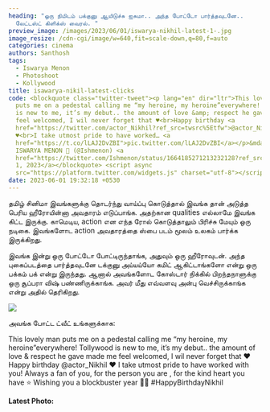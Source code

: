 ```yaml
---
heading: "ஒரு நிமிடம் பக்குனு ஆயிடுச்சு ஐசுமா.. அந்த போட்டோ பார்த்தவுடனே..
  லேட்டஸ்ட் கிளிக்ஸ் வைரல். "
preview_image: /images/2023/06/01/iswarya-nikhil-latest-1-.jpg
image_resize: /cdn-cgi/image/w=640,fit=scale-down,q=80,f=auto
categories: cinema
authors: Santhosh
tags:
  - Iswarya Menon
  - Photoshoot
  - Kollywood
title: isawarya-nikil-latest-clicks
code: <blockquote class="twitter-tweet"><p lang="en" dir="ltr">This lovely man
  puts me on a pedestal calling me “my heroine, my heroine”everywhere! Tollywood
  is new to me, it’s my debut.. the amount of love &amp; respect he gave made me
  feel welcomed, I wil never forget that ♥️<br>Happy birthday <a
  href="https://twitter.com/actor_Nikhil?ref_src=twsrc%5Etfw">@actor_Nikhil</a>
  ♥️<br>I take utmost pride to have worked… <a
  href="https://t.co/lLAJ2DvZBI">pic.twitter.com/lLAJ2DvZBI</a></p>&mdash;
  ISWARYA MENON 🌸 (@Ishmenon) <a
  href="https://twitter.com/Ishmenon/status/1664185271213232128?ref_src=twsrc%5Etfw">June
  1, 2023</a></blockquote> <script async
  src="https://platform.twitter.com/widgets.js" charset="utf-8"></script>
date: 2023-06-01 19:32:18 +0530
---
```

தமிழ் சினிமா இவங்களுக்கு தொடர்ந்து வாய்ப்பு கொடுத்தால் இவங்க தான் அடுத்த பெரிய ஹீரோயின்னா அவதாரம் எடுப்பாங்க. அதற்கான qualities எல்லாமே இவங்க கிட்ட இருக்கு. காமெடிய, action என எந்த ரோல் கொடுத்தாலும் பிரிச்சு மேயும் ஒரு நடிகை. இவங்களோட action அவதாரத்தை ஸ்பை படம் மூலம் உலகம் பார்க்க இருக்கிறது.

இவங்க இன்று ஒரு போட்டோ போட்டிருந்தாங்க, அதுவும் ஒரு ஹீரோவுடன். அந்த புகைப்படத்தை பார்த்தவுடனே டக்குனு அய்யய்யோ கமிட் ஆகிட்டாங்களோ என்று ஒரு பக்கம் பக் என்று இருந்தது. ஆனால் அவங்களோட கோஸ்டார் நிக்கில் பிறந்தநாளுக்கு ஒரு சூப்பரா விஷ் பண்ணிருக்காங்க. அவர் மீது எவ்வளவு அன்பு வெச்சிருக்காங்க என்று அதில் தெரிகிறது. 

![](/images/2023/06/01/iswarya-nikhil-latest-2-.jpg)

அவங்க போட்ட ட்வீட் உங்களுக்காக:

This lovely man puts me on a pedestal calling me “my heroine, my heroine”everywhere! Tollywood is new to me, it’s my debut.. the amount of love & respect he gave made me feel welcomed, I wil never forget that ♥️
Happy birthday 
@actor_Nikhil
 ♥️
I take utmost pride to have worked with you!
Always a fan of you, for the person you are , for the kind heart you have ⭐️ 
Wishing you a blockbuster year 🫶🏼
#HappyBirthdayNikhil

**L﻿atest Photo:**